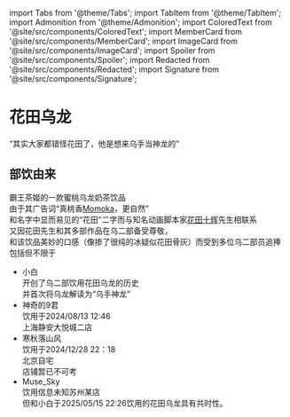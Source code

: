 import Tabs from '@theme/Tabs';
import TabItem from '@theme/TabItem';
import Admonition from '@theme/Admonition';
import ColoredText from '@site/src/components/ColoredText';
import MemberCard from '@site/src/components/MemberCard';
import ImageCard from '@site/src/components/ImageCard';
import Spoiler from '@site/src/components/Spoiler';
import Redacted from '@site/src/components/Redacted';
import Signature from '@site/src/components/Signature';

# 花田乌龙

 <MemberCard
   name="霸王茶姬"
   avatar="https://th.bing.com/th/id/OIP.NSiFJV836IfSySRgmsudewHaG0"
   link="https://chagee.com.sg/zh-sg"
 />
 <ImageCard
   image="img/acgn/character/花田乌龙.jpg"
   title="花田乌龙"
 />
    
<Admonition type="tip" icon="🌸" title="进条目啥都别说，先一起喊：">

“其实大家都错怪花田了，他是想来乌手当神龙的”

</Admonition>

## 部饮由来

霸王茶姬的一款蜜桃乌龙奶茶饮品\
由于其广告词“真桃香<Sopiler>[Momoka](https://bgm.tv/character/130666)</Spoiler>，更自然”\
和名字中显而易见的“花田"二字而与知名动画脚本家[花田十辉](https://bgm.tv/person/262)先生相联系\
又因花田先生和其多部作品在乌二部备受尊敬，\
和该饮品美妙的口感（像掺了很纯的冰<Spoiler>疑似花田骨灰</Spoiler>）而受到多位乌二部员追捧\
包括但不限于
-  小白\
  开创了乌二部饮用花田乌龙的历史\
  并首次将乌龙解读为“乌手神龙”
-  神奇的9君\
  饮用于2024/08/13 12:46\
  上海静安大悦城二店
-  寒秋落山风\
  饮用于2024/12/28 22：18\
  北京自宅\
  店铺暂已不可考
-  Muse_Sky\
  饮用信息未知<Spoiler>苏州某店</Spoiler>\
  但和小白于2025/05/15 22:26饮用的花田乌龙具有共时性。



